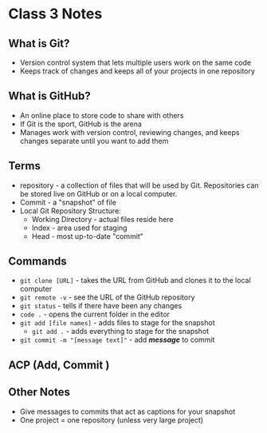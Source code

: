 # Class 3 Notes

## What is Git?

* Version control system that lets multiple users work on the same code
* Keeps track of changes and keeps all of your projects in one repository

## What is GitHub?

* An online place to store code to share with others
* If Git is the sport, GitHub is the arena
* Manages work with version control, reviewing changes, and keeps changes separate until you want to add them

## Terms

* repository - a collection of files that will be used by Git. Repositories can be stored live on GitHub or on a local computer.
* Commit - a "snapshot" of file
* Local Git Repository Structure:
  * Working Directory - actual files reside here
  * Index - area used for staging
  * Head - most up-to-date "commit"

## Commands

* `git clone [URL]` - takes the URL from GitHub and clones it to the local computer
* `git remote -v` - see the URL of the GitHub repository
* `git status` - tells if there have been any changes
* `code .` - opens the current folder in the editor
* `git add [file names]` - adds files to stage for the snapshot
  * `git add .` - adds everything to stage for the snapshot
* `git commit -m "[message text]"` - add ***message*** to commit

## ACP (Add, Commit )

## Other Notes

* Give messages to commits that act as captions for your snapshot
* One project = one repository (unless very large project)
